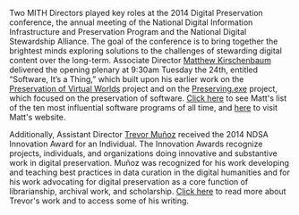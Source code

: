 Two MITH Directors played key roles at the 2014 Digital Preservation conference, the annual meeting of the National Digital Information Infrastructure and Preservation Program and the National Digital Stewardship Alliance. The goal of the conference is to bring together the brightest minds exploring solutions to the challenges of stewarding digital content over the long-term. Associate Director [Matthew Kirschenbaum](http://mith.umd.edu/people/person/matthew-kirschenbaum/) delivered the opening plenary at 9:30am Tuesday the 24th, entitled “Software, It’s a Thing,” which built upon his earlier work on the [Preservation of Virtual Worlds](http://web.archive.org/web/20150709192456/http://pvw.illinois.edu:80/pvw/) project and on the [Preserving.exe](http://www.digitalpreservation.gov/meetings/preservingsoftware2013.html) project, which focused on the preservation of software. [Click here](http://www.slate.com/blogs/browbeat/2013/07/30/_10_most_influential_software_programs_of_all_time_from_sabre_to_minecraft.html) to see Matt's list of the ten most influential software programs of all time, and [here](http://mkirschenbaum.wordpress.com/) to visit Matt's website.

Additionally, Assistant Director [Trevor Muñoz](http://mith.umd.edu/people/person/trevor-munoz/) received the 2014 NDSA Innovation Award for an Individual. The Innovation Awards recognize projects, individuals, and organizations doing innovative and substantive work in digital preservation. Muñoz was recognized for his work developing and teaching best practices in data curation in the digital humanities and for his work advocating for digital preservation as a core function of librarianship, archival work, and scholarship. [Click here](http://trevormunoz.com/) to read more about Trevor's work and to access some of his writing.